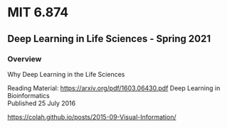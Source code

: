 # MIT 6.874 
## Deep Learning in Life Sciences - Spring 2021
### Overview
Why Deep Learning in the Life Sciences

Reading Material:
https://arxiv.org/pdf/1603.06430.pdf  Deep Learning in Bioinformatics  
Published 25 July 2016






https://colah.github.io/posts/2015-09-Visual-Information/


